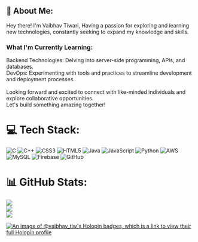 ## 🚀 About Me:
Hey there! I'm Vaibhav Tiwari, Having a passion for exploring and learning new technologies, constantly seeking to expand my knowledge and skills. <br>

### What I'm Currently Learning:
Backend Technologies: Delving into server-side programming, APIs, and databases. <br>
DevOps: Experimenting with tools and practices to streamline development and deployment processes. <br><br>
Looking forward and excited to connect with like-minded individuals and explore collaborative opportunities. <br> Let's build something amazing together!


# 💻 Tech Stack:
![C](https://img.shields.io/badge/c-%2300599C.svg?style=flat&logo=c&logoColor=white) ![C++](https://img.shields.io/badge/c++-%2300599C.svg?style=flat&logo=c%2B%2B&logoColor=white) ![CSS3](https://img.shields.io/badge/css3-%231572B6.svg?style=flat&logo=css3&logoColor=white) ![HTML5](https://img.shields.io/badge/html5-%23E34F26.svg?style=flat&logo=html5&logoColor=white) ![Java](https://img.shields.io/badge/java-%23ED8B00.svg?style=flat&logo=openjdk&logoColor=white) ![JavaScript](https://img.shields.io/badge/javascript-%23323330.svg?style=flat&logo=javascript&logoColor=%23F7DF1E) ![Python](https://img.shields.io/badge/python-3670A0?style=flat&logo=python&logoColor=ffdd54) ![AWS](https://img.shields.io/badge/AWS-%23FF9900.svg?style=flat&logo=amazon-aws&logoColor=white) ![MySQL](https://img.shields.io/badge/mysql-4479A1.svg?style=flat&logo=mysql&logoColor=white) ![Firebase](https://img.shields.io/badge/firebase-a08021?style=flat&logo=firebase&logoColor=ffcd34) ![GitHub](https://img.shields.io/badge/github-%23121011.svg?style=flat&logo=github&logoColor=white)
# 📊 GitHub Stats:
![](https://github-readme-stats.vercel.app/api?username=VaibhavTiw&theme=dark&hide_border=true&include_all_commits=true&count_private=true)<br/>
![](https://github-readme-streak-stats.herokuapp.com/?user=VaibhavTiw&theme=dark&hide_border=true)<br/>
![](https://github-readme-stats.vercel.app/api/top-langs/?username=VaibhavTiw&theme=dark&hide_border=true&include_all_commits=true&count_private=true&layout=compact)
<br>

[![An image of @vaibhav_tiw's Holopin badges, which is a link to view their full Holopin profile](https://holopin.me/vaibhav_tiw)](https://holopin.io/@vaibhav_tiw)
